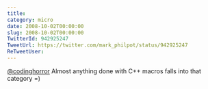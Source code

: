 ```yaml
---
title: 
category: micro
date: 2008-10-02T00:00:00
slug: 2008-10-02T00:00:00
TwitterId: 942925247
TweetUrl: https://twitter.com/mark_philpot/status/942925247
ReTweetUser: 
---
```


[@codinghorror](https://twitter.com/codinghorror) Almost anything done with C++ macros falls into that category =)